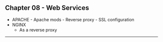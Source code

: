 ## Chapter 08 - Web Services 
  *  APACHE
    -  Apache mods
    -  Reverse proxy
    -  SSL configuration
   * NGINX
      - As a reverse proxy

- - -